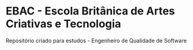 # EBAC - Escola Britânica de Artes Criativas e Tecnologia
Repositório criado para estudos - Engenheiro de Qualidade de Software

